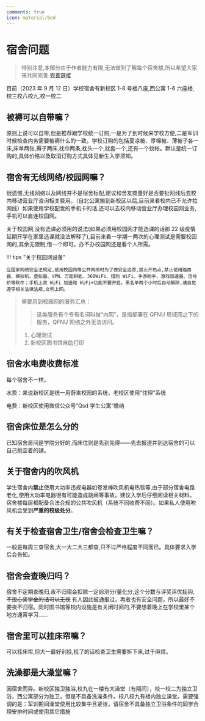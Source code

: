 ```yaml
---
comments: true
icon: material/bed
---
```


# 宿舍问题

> 特别注意,本部分由于作者能力有限,无法做到了解每个宿舍楼,所以希望大家来共同完善 [完善链接](https://wj.qq.com/s2/13050410/11e8/)

目前（2023 年 9 月 12 日）学校宿舍有新校区 1-8 号楼八座,西公寓 1-6 六座楼,校三校八校九,校一校二

## 被褥可以自带嘛？

原则上说可以自带,但是推荐跟学校统一订购,一是为了到时候来学校方便,二是军训时候检查内务需要被褥什么的一致。学校订购的包括夏凉被、厚棉被、薄被子各一床,床单两张,褥子两床,枕巾两条,枕头一个,枕套一个,还有一个蚊帐。默认是统一订购的,具体价格以及取消订购方式具体见新生入学须知。

## 宿舍有无线网络/校园网嘛？

很遗憾,无线网络以及网线并不是宿舍标配,建议和舍友商量好是否要扯网线后去校内移动营业厅咨询相关费用。（自北公寓搬到新校区以后,目前来看校内已不允许拉网线）如果使用学校配发的手机卡的话,还可以去校内移动营业厅办理校园网业务,手机可以直连校园网。

关于校园网,没有选课必须用的说法(如果必须用校园网才能选课的话那 22 级疫情延期开学在家里选课就没法解释了),目前来看一学期一两次的心理测试是需要校园网的,其余无限制,借一个即可。办不办校园网还是看个人所需。

!!! tips "关于校园网设备"

    应国家网络安全法规定,使用校园网等公共网络时为了做安全追踪,禁止开热点,禁止使用路由器、模拟机、虚拟器、VPN、万能钥匙、360WiFi、猎豹 WiFi、手游助手、游戏加速器、信号桥等软件；手机上双 WiFi 加速和 WiFi+功能不要开启。黑名单两个小时后自动解除,请自觉遵守相关法律法规,文明上网。

> 需要用到校园网的服务汇总：
>
> > 这类服务有个专有名词叫做“内网”，是指部署在 QFNU 局域网之下的服务，QFNU 网络之外无法访问。
>
> 1. 心理测试
> 2. 新校区图书馆自助打印

## 宿舍水电费收费标准

每个宿舍不一样。

水费：来说新校区是统一用蔚来校园的系统，老校区使用“住理”系统

电费：新校区使用微信公众号“Qsd 学生公寓”缴纳

## 宿舍床位是怎么分的

已知宿舍房间是学院分好的,而床位则是先到先得——先去报道并到达宿舍的可以自己挑空着的铺。

## 关于宿舍内的吹风机

学生宿舍内**禁止**使用大功率违规电器如卷发棒吹风机电热毯等,由于部分宿舍电路老化,使用大功率电器很有可能造成跳闸等事故。建议入学后仔细阅读相关材料。宿舍楼每层都配备合法合规的公共吹风机（系统不同收费不同）。如果私人使用吹风机会受到**严重的校级处分**。

## 有关于检查宿舍卫生/宿舍会检查卫生嘛？

一般是每周三查宿舍,大一大二大三都查,只不过严格程度不同而已。具体要求入学后会告知。

## 宿舍会查晚归吗？

宿舍不定期查晚归,夜不归宿会扣除一定综测分/量化分,这个分数与评奖评优挂钩, ~~不担心奖学金的话可以无视~~ 有人因此被通报过，再者也有安全问题，所以最好不要夜不归宿。同时图书馆等校内设施是有关闭时间的,不要想着晚上在学校里某个地方通宵学习……

## 宿舍里可以挂床帘嘛？

可以挂床帘,但大一最好别挂,挂了的话检查卫生需要拆下来,过于麻烦。

## 洗澡都是大澡堂嘛？

因宿舍而异。新校区独卫独浴,校九在一楼有大澡堂（有隔间），校一校二为独立卫浴，西公寓部分为独卫，但是不具备洗澡条件。校八校九有楼内独立澡堂。需要强调的是：军训期间澡堂使用比较集中且紧张，请宿舍不具备独立卫浴条件的同学合理安排时间或使用其它措施
